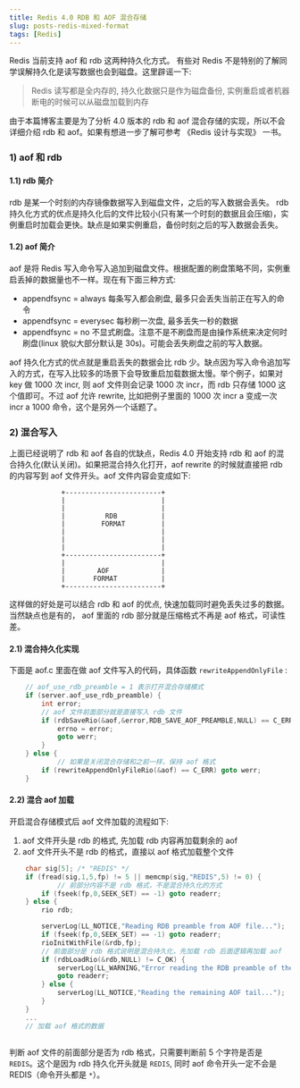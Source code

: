 ```yaml
---
title: Redis 4.0 RDB 和 AOF 混合存储 
slug: posts-redis-mixed-format
tags: [Redis]
---
```


Redis 当前支持 aof 和 rdb 这两种持久化方式。 有些对 Redis 不是特别的了解同学误解持久化是读写数据也会到磁盘。这里辟谣一下:

> Redis 读写都是全内存的, 持久化数据只是作为磁盘备份, 实例重启或者机器断电的时候可以从磁盘加载到内存

由于本篇博客主要是为了分析 4.0 版本的 rdb 和 aof 混合存储的实现，所以不会详细介绍 rdb 和 aof。如果有想进一步了解可参考 《Redis 设计与实现》 一书。

<!--truncate-->


### 1) aof 和 rdb

#### 1.1) rdb 简介

rdb 是某一个时刻的内存镜像数据写入到磁盘文件，之后的写入数据会丢失。 rdb 持久化方式的优点是持久化后的文件比较小(只有某一个时刻的数据且会压缩)，实例重启时加载会更快。缺点是如果实例重启，备份时刻之后的写入数据会丢失。

#### 1.2) aof 简介

aof 是将 Redis 写入命令写入追加到磁盘文件。根据配置的刷盘策略不同，实例重启丢掉的数据量也不一样。现在有下面三种方式:

* appendfsync = always 每条写入都会刷盘, 最多只会丢失当前正在写入的命令
* appendfsync = everysec 每秒刷一次盘, 最多丢失一秒的数据
* appendfsync = no 不显式刷盘。注意不是不刷盘而是由操作系统来决定何时刷盘(linux 貌似大部分默认是 30s)。可能会丢失刷盘之前的写入数据。

aof 持久化方式的优点就是重启丢失的数据会比 rdb 少。缺点因为写入命令追加写入的方式，在写入比较多的场景下会导致重启加载数据太慢。举个例子，如果对 key 做 1000 次 incr, 则 aof 文件则会记录 1000 次 incr，而 rdb 只存储 1000 这个值即可。不过 aof 允许 rewrite, 比如把例子里面的 1000 次 incr a 变成一次 incr a 1000 命令，这个是另外一个话题了。

### 2) 混合写入

上面已经说明了 rdb 和 aof 各自的优缺点，Redis 4.0 开始支持 rdb 和 aof 的混合持久化(默认关闭)。如果把混合持久化打开，aof rewrite 的时候就直接把 rdb 的内容写到 aof 文件开头。aof 文件内容会变成如下:


```
             +------------------------+
             |                        |   
             |                        |   
             |          RDB           |   
             |         FORMAT         |   
             |                        |   
             |                        |   
             |                        |   
             +------------------------+
             |                        |   
             |        AOF             |   
             |       FORMAT           |   
             +------------------------+
```

这样做的好处是可以结合 rdb 和 aof 的优点, 快速加载同时避免丢失过多的数据。当然缺点也是有的， aof 里面的 rdb 部分就是压缩格式不再是 aof 格式，可读性差。

#### 2.1) 混合持久化实现

下面是 aof.c 里面在做 aof 文件写入的代码，具体函数 `rewriteAppendOnlyFile` :

```c
	// aof_use_rdb_preamble = 1 表示打开混合存储模式
    if (server.aof_use_rdb_preamble) {
        int error;
        // aof 文件前面部分就是直接写入 rdb 文件
        if (rdbSaveRio(&aof,&error,RDB_SAVE_AOF_PREAMBLE,NULL) == C_ERR) {
            errno = error;
            goto werr;
        }    
    } else {
    	    // 如果是关闭混合存储和之前一样，保持 aof 格式
        if (rewriteAppendOnlyFileRio(&aof) == C_ERR) goto werr;
    } 
```


#### 2.2) 混合 aof 加载

开启混合存储模式后 aof 文件加载的流程如下:

1. aof 文件开头是 rdb 的格式, 先加载 rdb 内容再加载剩余的 aof
2. aof 文件开头不是 rdb 的格式，直接以 aof 格式加载整个文件

```c
    char sig[5]; /* "REDIS" */
    if (fread(sig,1,5,fp) != 5 || memcmp(sig,"REDIS",5) != 0) { 
    	    // 前部分内容不是 rdb 格式，不是混合持久化的方式
        if (fseek(fp,0,SEEK_SET) == -1) goto readerr;
    } else {
        rio rdb; 

        serverLog(LL_NOTICE,"Reading RDB preamble from AOF file...");
        if (fseek(fp,0,SEEK_SET) == -1) goto readerr;
        rioInitWithFile(&rdb,fp);
        // 前面部分是 rdb 格式说明是混合持久化，先加载 rdb 后面逻辑再加载 aof
        if (rdbLoadRio(&rdb,NULL) != C_OK) {
            serverLog(LL_WARNING,"Error reading the RDB preamble of the AOF file, AOF loading aborted");
            goto readerr;
        } else {
            serverLog(LL_NOTICE,"Reading the remaining AOF tail...");
        }    
    } 
    ...
    // 加载 aof 格式的数据
    
```

判断 aof 文件的前面部分是否为 rdb 格式，只需要判断前 5 个字符是否是 `REDIS`。这个是因为 rdb 持久化开头就是 `REDIS`, 同时 aof 命令开头一定不会是 REDIS（命令开头都是 `*`）。

